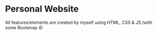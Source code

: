# Personal Website

All features/elements are created by myself using HTML, CSS & JS (with some Bootstrap 4)
